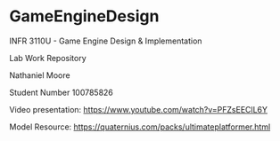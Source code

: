 # GameEngineDesign
INFR 3110U - Game Engine Design &amp; Implementation

Lab Work Repository

Nathaniel Moore

Student Number 100785826

Video presentation: https://www.youtube.com/watch?v=PFZsEEClL6Y

Model Resource: https://quaternius.com/packs/ultimateplatformer.html